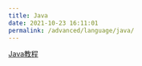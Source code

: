 ```yaml
---
title: Java
date: 2021-10-23 16:11:01
permalink: /advanced/language/java/
---
```


[Java教程](https://www.runoob.com/java/java-tutorial.html)